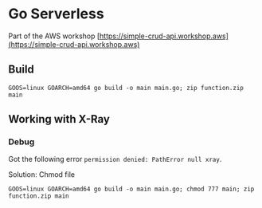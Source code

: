 # Go Serverless

Part of the AWS workshop [https://simple-crud-api.workshop.aws](https://simple-crud-api.workshop.aws)

## Build
```
GOOS=linux GOARCH=amd64 go build -o main main.go; zip function.zip main
```

## Working with X-Ray

### Debug
Got the following error `permission denied: PathError null xray`.

Solution:
Chmod file 
```
GOOS=linux GOARCH=amd64 go build -o main main.go; chmod 777 main; zip function.zip main
```
